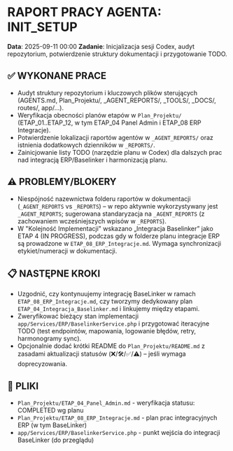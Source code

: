 # RAPORT PRACY AGENTA: INIT_SETUP
**Data**: 2025-09-11 00:00
**Zadanie**: Inicjalizacja sesji Codex, audyt repozytorium, potwierdzenie struktury dokumentacji i przygotowanie TODO.

## ✅ WYKONANE PRACE
- Audyt struktury repozytorium i kluczowych plików sterujących (AGENTS.md, Plan_Projektu/, _AGENT_REPORTS/, _TOOLS/, _DOCS/, routes/, app/...).
- Weryfikacja obecności planów etapów w `Plan_Projektu/` (ETAP_01..ETAP_12, w tym ETAP_04 Panel Admin i ETAP_08 ERP Integracje).
- Potwierdzenie lokalizacji raportów agentów w `_AGENT_REPORTS/` oraz istnienia dodatkowych dzienników w `_REPORTS/`.
- Zainicjowanie listy TODO (narzędzie planu w Codex) dla dalszych prac nad integracją ERP/Baselinker i harmonizacją planu.

## ⚠️ PROBLEMY/BLOKERY
- Niespójność nazewnictwa folderu raportów w dokumentacji (`_AGENT_REPORTS` vs `_REPORTS`) – w repo aktywnie wykorzystywany jest `_AGENT_REPORTS`; sugerowana standaryzacja na `_AGENT_REPORTS` (z zachowaniem wcześniejszych wpisów w `_REPORTS`).
- W "Kolejność Implementacji" wskazano „Integracja Baselinker” jako ETAP 4 (IN PROGRESS), podczas gdy w folderze planu integracje ERP są prowadzone w `ETAP_08_ERP_Integracje.md`. Wymaga synchronizacji etykiet/numeracji w dokumentacji.

## 📋 NASTĘPNE KROKI
- Uzgodnić, czy kontynuujemy integrację BaseLinker w ramach `ETAP_08_ERP_Integracje.md`, czy tworzymy dedykowany plan `ETAP_04_Integracja_Baselinker.md` i linkujemy między etapami.
- Zweryfikować bieżący stan implementacji `app/Services/ERP/BaselinkerService.php` i przygotować iteracyjne TODO (test endpointów, mapowania, logowanie błędów, retry, harmonogramy sync).
- Opcjonalnie dodać krótki README do `Plan_Projektu/README.md` z zasadami aktualizacji statusów (❌/🛠️/✅/⚠️) – jeśli wymaga doprecyzowania.

## 📁 PLIKI
- `Plan_Projektu/ETAP_04_Panel_Admin.md` - weryfikacja statusu: COMPLETED wg planu
- `Plan_Projektu/ETAP_08_ERP_Integracje.md` - plan prac integracyjnych ERP (w tym BaseLinker)
- `app/Services/ERP/BaselinkerService.php` - punkt wejścia do integracji BaseLinker (do przeglądu)
